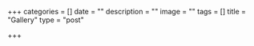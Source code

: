 +++
categories = []
date = ""
description = ""
image = ""
tags = []
title = "Gallery"
type = "post"

+++
